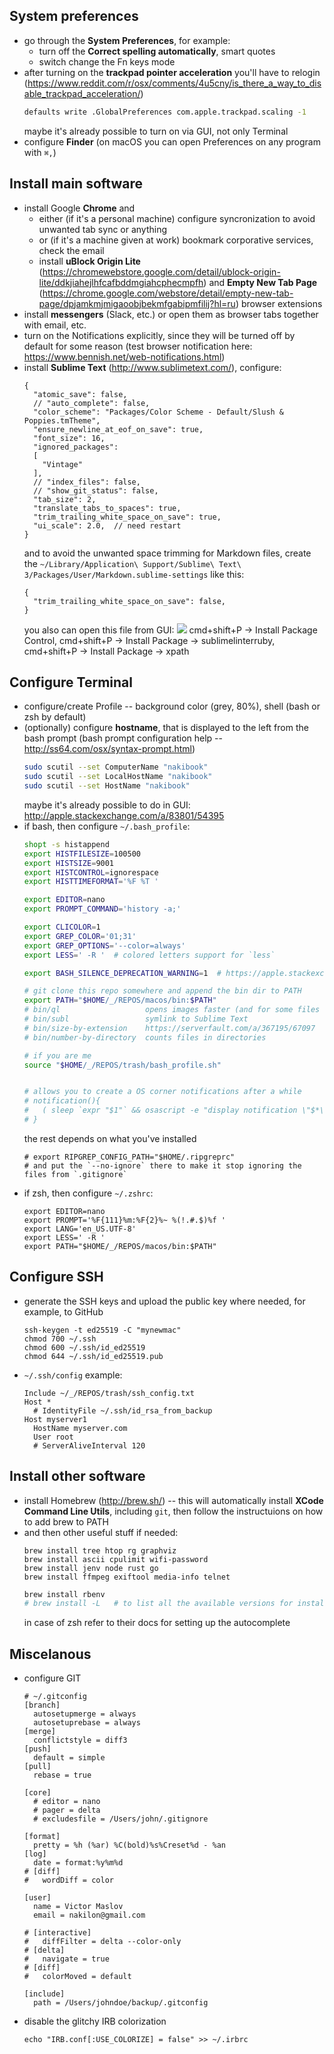 ## System preferences

* go through the **System Preferences**, for example:
  * turn off the **Correct spelling automatically**, smart quotes
  * switch change the Fn keys mode
* after turning on the **trackpad pointer acceleration** you'll have to relogin (https://www.reddit.com/r/osx/comments/4u5cny/is_there_a_way_to_disable_trackpad_acceleration/)
  ```bash
  defaults write .GlobalPreferences com.apple.trackpad.scaling -1
  ```
  maybe it's already possible to turn on via GUI, not only Terminal
* configure **Finder** (on macOS you can open Preferences on any program with `⌘,`)

## Install main software

* install Google **Chrome** and
  * either (if it's a personal machine) configure syncronization to avoid unwanted tab sync or anything
  * or (if it's a machine given at work) bookmark corporative services, check the email
  * install **uBlock Origin Lite** (https://chromewebstore.google.com/detail/ublock-origin-lite/ddkjiahejlhfcafbddmgiahcphecmpfh) and **Empty New Tab Page** (https://chrome.google.com/webstore/detail/empty-new-tab-page/dpjamkmjmigaoobjbekmfgabipmfilij?hl=ru) browser extensions
* install **messengers** (Slack, etc.) or open them as browser tabs together with email, etc.
* turn on the Notifications explicitly, since they will be turned off by default for some reason (test browser notification here: https://www.bennish.net/web-notifications.html)
* install **Sublime Text** (http://www.sublimetext.com/), configure:
  ```
  {
    "atomic_save": false,
    // "auto_complete": false,
    "color_scheme": "Packages/Color Scheme - Default/Slush & Poppies.tmTheme",
    "ensure_newline_at_eof_on_save": true,
    "font_size": 16,
    "ignored_packages":
    [
      "Vintage"
    ],
    // "index_files": false,
    // "show_git_status": false,
    "tab_size": 2,
    "translate_tabs_to_spaces": true,
    "trim_trailing_white_space_on_save": true,
    "ui_scale": 2.0,  // need restart
  }
  ```
  and to avoid the unwanted space trimming for Markdown files, create the `~/Library/Application\ Support/Sublime\ Text\ 3/Packages/User/Markdown.sublime-settings` like this:
  ```
  {
    "trim_trailing_white_space_on_save": false,
  }
  ```
  you also can open this file from GUI: ![](https://i.imgur.com/RWFBSbq.png)
  cmd+shift+P -> Install Package Control, cmd+shift+P -> Install Package -> sublimelinterruby, cmd+shift+P -> Install Package -> xpath

## Configure Terminal

* configure/create Profile -- background color (grey, 80%), shell (bash or zsh by default)
* (optionally) configure **hostname**, that is displayed to the left from the bash prompt (bash prompt configuration help -- http://ss64.com/osx/syntax-prompt.html)
  ```bash
  sudo scutil --set ComputerName "nakibook"
  sudo scutil --set LocalHostName "nakibook"
  sudo scutil --set HostName "nakibook"
  ```
  maybe it's already possible to do in GUI: http://apple.stackexchange.com/a/83801/54395
* if bash, then configure `~/.bash_profile`:
  ```bash
  shopt -s histappend
  export HISTFILESIZE=100500
  export HISTSIZE=9001
  export HISTCONTROL=ignorespace
  export HISTTIMEFORMAT='%F %T '

  export EDITOR=nano
  export PROMPT_COMMAND='history -a;'

  export CLICOLOR=1
  export GREP_COLOR='01;31'
  export GREP_OPTIONS='--color=always'
  export LESS=' -R '  # colored letters support for `less`

  export BASH_SILENCE_DEPRECATION_WARNING=1  # https://apple.stackexchange.com/q/371997/54395

  # git clone this repo somewhere and append the bin dir to PATH
  export PATH="$HOME/_/REPOS/macos/bin:$PATH"
  # bin/ql                   opens images faster (and for some files such as .obj even more correctly), than a `open` app
  # bin/subl                 symlink to Sublime Text
  # bin/size-by-extension    https://serverfault.com/a/367195/67097
  # bin/number-by-directory  counts files in directories

  # if you are me
  source "$HOME/_/REPOS/trash/bash_profile.sh"


  # allows you to create a OS corner notifications after a while
  # notification(){
  #   ( sleep `expr "$1"` && osascript -e "display notification \"$*\" with Title \"Notification from Terminal\"" )&
  # }
  ```
  the rest depends on what you've installed
  ```
  # export RIPGREP_CONFIG_PATH="$HOME/.ripgreprc"
  # and put the `--no-ignore` there to make it stop ignoring the files from `.gitignore`
  ```
* if zsh, then configure `~/.zshrc`:
  ```
  export EDITOR=nano
  export PROMPT='%F{111}%m:%F{2}%~ %(!.#.$)%f '
  export LANG='en_US.UTF-8'
  export LESS=' -R '
  export PATH="$HOME/_/REPOS/macos/bin:$PATH"
  ```

## Configure SSH

* generate the SSH keys and upload the public key where needed, for example, to GitHub
  ```
  ssh-keygen -t ed25519 -C "mynewmac"
  chmod 700 ~/.ssh
  chmod 600 ~/.ssh/id_ed25519
  chmod 644 ~/.ssh/id_ed25519.pub
  ```
* `~/.ssh/config` example:
  ```
  Include ~/_/REPOS/trash/ssh_config.txt
  Host *
    # IdentityFile ~/.ssh/id_rsa_from_backup
  Host myserver1
    HostName myserver.com
    User root
    # ServerAliveInterval 120
  ```

## Install other software

* install Homebrew (http://brew.sh/) -- this will automatically install **XCode Command Line Utils**, including `git`, then follow the instructuions on how to add brew to PATH
* and then other useful stuff if needed:
  ```
  brew install tree htop rg graphviz
  brew install ascii cpulimit wifi-password
  brew install jenv node rust go
  brew install ffmpeg exiftool media-info telnet
  ```
  ```bash
  brew install rbenv
  # brew install -L   # to list all the available versions for install
  ```
  in case of zsh refer to their docs for setting up the autocomplete

## Miscelanous

* configure GIT
  ```
  # ~/.gitconfig
  [branch]
    autosetupmerge = always
    autosetuprebase = always
  [merge]
    conflictstyle = diff3
  [push]
    default = simple
  [pull]
    rebase = true

  [core]
    # editor = nano
    # pager = delta
    # excludesfile = /Users/john/.gitignore

  [format]
    pretty = %h (%ar) %C(bold)%s%Creset%d - %an
  [log]
    date = format:%y%m%d
  # [diff]
  #   wordDiff = color

  [user]
    name = Victor Maslov
    email = nakilon@gmail.com

  # [interactive]
  #   diffFilter = delta --color-only
  # [delta]
  #   navigate = true
  # [diff]
  #   colorMoved = default

  [include]
    path = /Users/johndoe/backup/.gitconfig
  ```
* disable the glitchy IRB colorization
  ```
  echo "IRB.conf[:USE_COLORIZE] = false" >> ~/.irbrc
  ```
